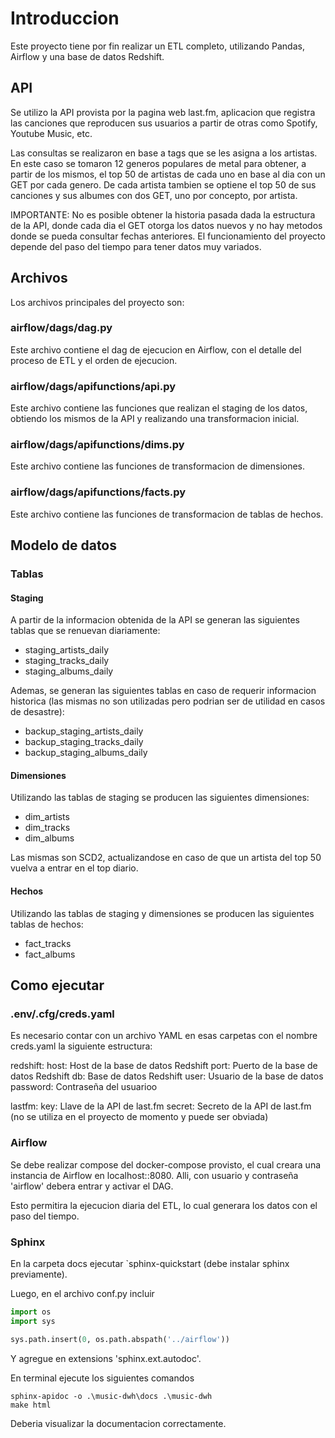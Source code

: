 # Introduccion
Este proyecto tiene por fin realizar un ETL completo, utilizando Pandas, Airflow y una base de datos Redshift.

## API
Se utilizo la API provista por la pagina web last.fm, aplicacion que registra las canciones que reproducen sus usuarios a partir de otras como Spotify, Youtube Music, etc.

Las consultas se realizaron en base a tags que se les asigna a los artistas. En este caso se tomaron 12 generos populares de metal para obtener, a partir de los mismos, el top 50 de artistas de cada uno en base al dia con un GET por cada genero. De cada artista tambien se optiene el top 50 de sus canciones y sus albumes con dos GET, uno por concepto, por artista.

IMPORTANTE: No es posible obtener la historia pasada dada la estructura de la API, donde cada dia el GET otorga los datos nuevos y no hay metodos donde se pueda consultar fechas anteriores. El funcionamiento del proyecto depende del paso del tiempo para tener datos muy variados.

## Archivos
Los archivos principales del proyecto son:

### airflow/dags/dag.py
Este archivo contiene el dag de ejecucion en Airflow, con el detalle del proceso de ETL y el orden de ejecucion.

### airflow/dags/apifunctions/api.py
Este archivo contiene las funciones que realizan el staging de los datos, obtiendo los mismos de la API y realizando una transformacion inicial.

### airflow/dags/apifunctions/dims.py
Este archivo contiene las funciones de transformacion de dimensiones.

### airflow/dags/apifunctions/facts.py
Este archivo contiene las funciones de transformacion de tablas de hechos.

## Modelo de datos
### Tablas
#### Staging
A partir de la informacion obtenida de la API se generan las siguientes tablas que se renuevan diariamente:
- staging_artists_daily
- staging_tracks_daily
- staging_albums_daily

Ademas, se generan las siguientes tablas en caso de requerir informacion historica (las mismas no son utilizadas pero podrian ser de utilidad en casos de desastre):
- backup_staging_artists_daily
- backup_staging_tracks_daily
- backup_staging_albums_daily

#### Dimensiones
Utilizando las tablas de staging se producen las siguientes dimensiones:
- dim_artists
- dim_tracks
- dim_albums

Las mismas son SCD2, actualizandose en caso de que un artista del top 50 vuelva a entrar en el top diario.

#### Hechos
Utilizando las tablas de staging y dimensiones se producen las siguientes tablas de hechos:
- fact_tracks
- fact_albums

## Como ejecutar
### .env\/.cfg\/creds.yaml
Es necesario contar con un archivo YAML en esas carpetas con el nombre creds.yaml la siguiente estructura:

redshift:
  host: Host de la base de datos Redshift
  port: Puerto de la base de datos Redshift
  db: Base de datos Redshift
  user: Usuario de la base de datos
  password: Contraseña del usuarioo

lastfm:
  key: Llave de la API de last.fm
  secret: Secreto de la API de last.fm (no se utiliza en el proyecto de momento y puede ser obviada)

### Airflow
Se debe realizar compose del docker-compose provisto, el cual creara una instancia de Airflow en localhost::8080. Alli, con usuario y contraseña 'airflow' debera entrar y activar el DAG.

Esto permitira la ejecucion diaria del ETL, lo cual generara los datos con el paso del tiempo.

### Sphinx
En la carpeta docs ejecutar `sphinx-quickstart (debe instalar sphinx previamente).

Luego, en el archivo conf.py incluir 

```python 
import os
import sys

sys.path.insert(0, os.path.abspath('../airflow'))
```

Y agregue en extensions 'sphinx.ext.autodoc'.

En terminal ejecute los siguientes comandos

```
sphinx-apidoc -o .\music-dwh\docs .\music-dwh
make html
```

Deberia visualizar la documentacion correctamente.